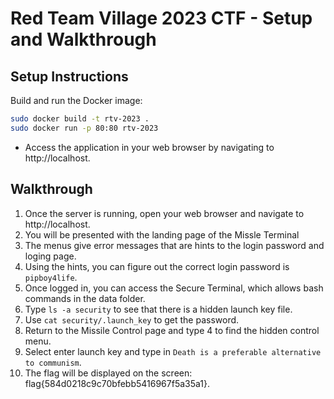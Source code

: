 # Red Team Village 2023 CTF - Setup and Walkthrough

## Setup Instructions

Build and run the Docker image:

```bash
sudo docker build -t rtv-2023 .
sudo docker run -p 80:80 rtv-2023
```

- Access the application in your web browser by navigating to http://localhost.

## Walkthrough
1. Once the server is running, open your web browser and navigate to http://localhost.
2. You will be presented with the landing page of the Missle Terminal
3. The menus give error messages that are hints to the login password and loging page.
4. Using the hints, you can figure out the correct login password is `pipboy4life`.
5. Once logged in, you can access the Secure Terminal, which allows bash commands in the data folder.
6. Type `ls -a security` to see that there is a hidden launch key file.
7. Use `cat security/.launch_key` to get the password.
8. Return to the Missile Control page and type 4 to find the hidden control menu.
9. Select enter launch key and type in `Death is a preferable alternative to communism`.
10. The flag will be displayed on the screen: flag{584d0218c9c70bfebb5416967f5a35a1}.
